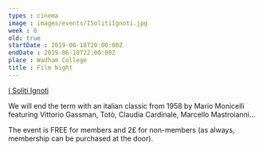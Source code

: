 ```yaml
---
types : cinema
image : images/events/ISolitiIgnoti.jpg
week : 8
old: true
startDate : 2019-06-18T20:00:00Z
endDate : 2019-06-18T22:00:00Z
place : Wadham College
title : Film Night
---
```


[I Soliti Ignoti](https://en.wikipedia.org/wiki/Big_Deal_on_Madonna_Street)

We will end the term with an italian classic from 1958 by Mario Monicelli featuring Vittorio Gassman, Totò, Claudia Cardinale, Marcello Mastroianni...

The event is FREE for members and 2£ for non-members (as always, membership can be purchased at the door).


